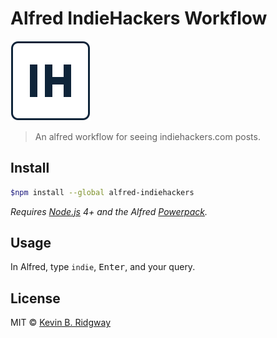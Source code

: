 # Alfred IndieHackers Workflow

![Alfred IndieHackers Workflow](icon.png)

> An alfred workflow for seeing indiehackers.com posts.

## Install

```bash
$npm install --global alfred-indiehackers
```

*Requires [Node.js](https://nodejs.org) 4+ and the Alfred [Powerpack](https://www.alfredapp.com/powerpack/).*

## Usage

In Alfred, type `indie`, <kbd>Enter</kbd>, and your query.

## License

MIT © [Kevin B. Ridgway](http://kevinridgway.com)
